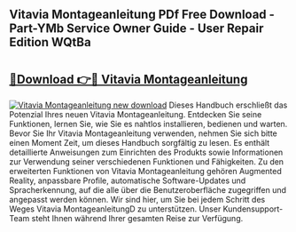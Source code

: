 ## Vitavia Montageanleitung PDf Free Download - Part-YMb Service Owner Guide - User Repair Edition WQtBa

# <h2><a href="http://df88mz.blite.top/?on=Vitavia+Montageanleitung">🔗Download 👉🔴 Vitavia Montageanleitung</a></h2>

[![Vitavia Montageanleitung new download](https://i.imgur.com/lujVjoI.png)](http://df88mz.blite.top/?on=Vitavia+Montageanleitung)
Dieses Handbuch erschließt das Potenzial Ihres neuen Vitavia Montageanleitung. Entdecken Sie seine Funktionen, lernen Sie, wie Sie es nahtlos installieren, bedienen und warten. Bevor Sie Ihr Vitavia Montageanleitung verwenden, nehmen Sie sich bitte einen Moment Zeit, um dieses Handbuch sorgfältig zu lesen. Es enthält detaillierte Anweisungen zum Einrichten des Produkts sowie Informationen zur Verwendung seiner verschiedenen Funktionen und Fähigkeiten. Zu den erweiterten Funktionen von Vitavia Montageanleitung gehören Augmented Reality, anpassbare Profile, automatische Software-Updates und Spracherkennung, auf die alle über die Benutzeroberfläche zugegriffen und angepasst werden können. Wir sind hier, um Sie bei jedem Schritt des Weges Vitavia MontageanleitungD zu unterstützen. Unser Kundensupport-Team steht Ihnen während Ihrer gesamten Reise zur Verfügung.
